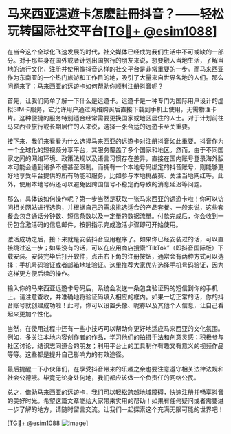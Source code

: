 # 马来西亚遠遊卡怎麽註冊抖音？——轻松玩转国际社交平台[[TG💪+ @esim1088](https://t.me/s/esim1088)]

在当今这个全球化飞速发展的时代，社交媒体已经成为我们生活中不可或缺的一部分。对于那些身在国外或者计划出国旅行的朋友来说，想要融入当地生活，了解当地的流行文化，注册并使用像抖音这样的社交平台是非常重要的一步。而马来西亚作为东南亚的一个热门旅游和工作目的地，吸引了大量来自世界各地的人们。那么问题来了：马来西亚的远遊卡如何帮助你顺利注册抖音呢？

首先，让我们简单了解一下什么是远遊卡。远遊卡是一种专门为国际用户设计的虚拟SIM卡服务，它允许用户通过网络购买后直接下载到手机上使用，无需物理卡片。这种便捷的服务特别适合经常需要更换国家或地区居住的人士。对于计划前往马来西亚旅行或长期居住的人来说，选择一张合适的远遊卡至关重要。

接下来，我们来看看为什么选择马来西亚的远遊卡对注册抖音如此重要。抖音作为一个全球化的短视频分享平台，其服务覆盖了多个国家和地区。然而，由于不同国家之间的网络环境、政策法规以及语言习惯存在差异，直接在国内账号登录海外版本可能会遇到诸多不便甚至限制。而拥有一个本地号码绑定的抖音账号，则能够更好地享受平台提供的所有功能和服务，比如参与本地挑战赛、关注当地网红等。此外，使用本地号码还可以避免因跨国信号不稳定而导致的消息延迟等问题。

那么，具体该如何操作呢？第一步当然是获取一张马来西亚的远遊卡啦！你可以访问相关网站进行选购，并根据自己的需求挑选适合的产品套餐。一般来说，这些套餐会包含通话分钟数、短信条数以及一定量的数据流量。付款完成后，你会收到一份包含激活码的信息邮件，按照指示完成激活步骤即可开始使用。

激活成功之后，接下来就是安装抖音应用程序了。如果你已经安装过的话，可以直接跳过这一步；如果没有的话，可以在应用商店搜索“TikTok”（即抖音国际版）下载安装。安装完毕后打开软件，点击右下角的注册按钮，通常会有两种方式可以选择：手机号码验证或者邮箱地址验证。这里推荐大家优先选择手机号码验证，因为这样更方便后续的操作。

输入你的马来西亚远遊卡号码后，系统会发送一条包含验证码的短信到你的手机上。请注意查收，并准确地将验证码填入相应的框内。如果一切正常的话，你的抖音账号就创建成功啦！此时，你可以设置头像、昵称以及其他个人信息，让自己看起来更加个性化。

当然，在使用过程中还有一些小技巧可以帮助你更好地适应马来西亚的文化氛围。例如，多关注本地内容创作者的作品，学习他们的拍摄手法和创意灵感；积极参与社区讨论，结识志同道合的朋友；利用平台上的工具制作有趣又有意义的视频作品等等。这些都是提升自己影响力的有效途径。

最后提醒一下小伙伴们，在享受抖音带来的乐趣之余也要注意遵守相关法律法规和社会公德哦。毕竟无论身处何地，我们都应该做一个负责任的网络公民。

总之，借助马来西亚的远遊卡，我们可以轻松跨越地域障碍，快速注册并畅享抖音的美好时光。希望这篇文章能给大家带来实用的帮助！如果有任何疑问或者需要进一步了解的地方，请随时留言交流。让我们一起探索这个充满无限可能的世界吧！

[[TG💪+ @esim1088](https://t.me/s/esim1088) ![Image](https://i.postimg.cc/4NQfJmqS/Snipaste-2025-05-13-00-14-12.png)]